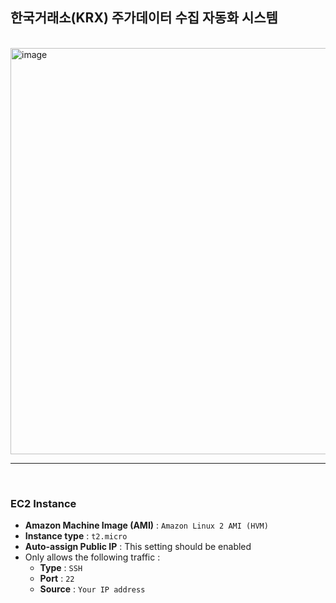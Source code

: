 

## 한국거래소(KRX) 주가데이터 수집 자동화 시스템 

<br>
<img width=650 alt="image" src="https://user-images.githubusercontent.com/77683645/180650832-b78c339c-ba92-4359-8aff-5ce38cf67f69.png">
<hr>
<br>

### EC2 Instance
 - <b>Amazon Machine Image (AMI)</b> : `Amazon Linux 2 AMI (HVM)`
 - <b>Instance type</b> : `t2.micro`
 - <b>Auto-assign Public IP</b> : This setting should be enabled
 - Only allows the following traffic : 
     + <b>Type</b> : `SSH` 
     + <b>Port</b> : `22`
     + <b>Source</b> : `Your IP address`
 
